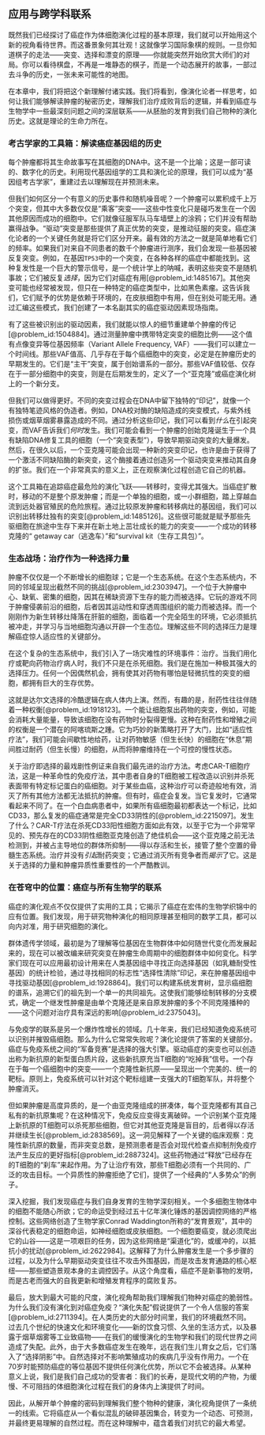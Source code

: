 ## 应用与跨学科联系

既然我们已经探讨了癌症作为体细胞演化过程的基本原理，我们就可以开始用这个新的视角看待世界。而这番景象何其壮观！这就像学习国际象棋的规则。一旦你知道棋子的走法——突变、选择和漂变的原理——你就能突然开始欣赏大师们的对局。你可以看待棋盘，不再是一堆静态的棋子，而是一个动态展开的故事，一部过去斗争的历史，一张未来可能性的地图。

在本章中，我们将把这个新理解付诸实践。我们将看到，像演化论者一样思考，如何让我们能够解读肿瘤的秘密历史，理解我们治疗成败背后的逻辑，并看到癌症与生物学中一些最深刻问题之间的深层联系——从胚胎的发育到我们自己物种的演化历史。这就是理论的生命力所在。

### 考古学家的工具箱：解读癌症基因组的历史

每个肿瘤都将其生命故事写在其细胞的DNA中。这不是一个比喻；这是一部可读的、数字化的历史。利用现代基因组学的工具和演化论的原理，我们可以成为“基因组考古学家”，重建过去以理解现在并预测未来。

但我们如何区分一个有意义的历史事件和随机噪音呢？一个肿瘤可以累积成千上万个突变，但其中大多数仅仅是“乘客”突变——这些中性变化只是碰巧发生在一个因其他原因而成功的细胞中。它们就像征服军队马车墙壁上的涂鸦；它们并没有帮助赢得战争。“驱动”突变是那些提供了真正优势的突变，是推动征服的突变。癌症演化论者的一个关键任务就是将它们区分开来。最有效的方法之一就是简单地看它们的频率。如果我们对来自不同患者的数千个肿瘤进行测序，我们会发现一些基因被反复突变。例如，在基因`TP53`中的一个突变，在各种各样的癌症中都能找到。这种复发性是一个巨大的警示信号，是一个统计学上的呐喊，表明这些突变不是随机事故；它们被反复*选择*，因为它们对癌症有用[@problem_id:1485167]。其他突变可能也经常被发现，但只在一种特定的癌症类型中，比如黑色素瘤。这告诉我们，它们赋予的优势是依赖于环境的，在皮肤细胞中有用，但在别处可能无用。通过汇编这些模式，我们创建了一本名副其实的癌症驱动因素现场指南。

有了这些被识别出的驱动因素，我们就能以惊人的细节重建单个肿瘤的传记[@problem_id:1504884]。通过测量肿瘤中携带特定突变的细胞比例——这个值有点像变异等位基因频率（Variant Allele Frequency, VAF）——我们可以建立一个时间线。那些VAF值高、几乎存在于每个癌细胞中的突变，必定是在肿瘤历史的早期发生的。它们是“主干”突变，属于创始谱系的一部分。那些VAF值较低、仅存在于一部分细胞中的突变，则是在后期发生的，定义了一个“亚克隆”或癌症演化树上的一个新分支。

但我们可以做得更好。不同的突变过程会在DNA中留下独特的“印记”，就像一个有独特笔迹风格的伪造者。例如，DNA校对酶的缺陷造成的突变模式，与紫外线损伤或烟草烟雾暴露造成的不同。通过分析这些印记，我们可以看到*什么*在引起突变，而VAF告诉我们*何时*发生。我们可能会看到一个肿瘤的创始克隆诞生于一个具有缺陷DNA修复工具的细胞（一个“突变表型”），导致早期驱动突变的大量爆发。然后，在很久以后，一个亚克隆可能会出现一种新的突变印记，也许是由于获得了一个激活不同缺陷酶的新突变，这个酶接着通过创造另一个驱动突变来推动其自身的扩张。我们在一个非常真实的意义上，正在观察演化过程创造它自己的机器。

这个工具箱在追踪癌症最危险的演化飞跃——转移时，变得尤其强大。当癌症扩散时，移动的不是整个原发肿瘤；而是一个单独的细胞，或一小群细胞，踏上穿越血流到远处器官殖民的危险旅程。通过比较原发肿瘤和转移病灶的基因组，我们可以识别出转移灶独有的突变[@problem_id:1485126]。这些很可能就是赋予那些先驱细胞在旅途中生存下来并在新土地上茁壮成长的能力的突变——一个成功的转移克隆的“ getaway car（逃逸车）”和“survival kit（生存工具包）”。

### 生态战场：治疗作为一种选择力量

肿瘤不仅仅是一个不断增长的细胞球；它是一个生态系统。在这个生态系统内，不同的邻域呈现出截然不同的挑战[@problem_id:2303947]。一个位于大肿瘤中心、缺氧、密集的细胞，因其在稀缺资源下生存的能力而被选择。它玩的游戏不同于肿瘤侵袭前沿的细胞，后者因其运动性和穿透周围组织的能力而被选择。而一个刚刚作为新生转移灶降落在肝脏的细胞，面临着一个完全陌生的环境，它必须抵抗被冲走，并学习与当地细胞沟通以开辟一个生态位。理解这些不同的选择压力是理解癌症惊人适应性的关键部分。

在这个复杂的生态系统中，我们引入了一场灾难性的环境事件：治疗。当我们用化疗或靶向药物治疗病人时，我们不只是在杀死细胞。我们是在施加一种极其强大的选择压力。任何一个因偶然机会，拥有使其对药物有哪怕是轻微抗性的突变的细胞，都拥有巨大的生存优势。

这就是达尔文选择的冷酷逻辑在病人体内上演。然而，有趣的是，耐药性往往伴随着一种权衡[@problem_id:1918123]。一个能让细胞泵出药物的突变，例如，可能会消耗大量能量，导致该细胞在没有药物时分裂得更慢。这种在耐药性和增殖之间的权衡是一个潜在的阿喀琉斯之踵。它为巧妙的新策略打开了大门，比如“适应性疗法”，我们可能会间歇性地给药，让对药物敏感（但生长快）的细胞在“休息”期间胜过耐药（但生长慢）的细胞，从而将肿瘤维持在一个可控的慢性状态。

关于治疗即选择的最戏剧性例证来自我们最先进的治疗方法。考虑CAR-T细胞疗法，这是一种革命性的免疫疗法，其中患者自身的T细胞被工程改造以识别并杀死表面带有特定标记蛋白的癌细胞。对于某些血癌，这种治疗可以奇迹般地有效，消灭了所有其他方法都无法抵抗的肿瘤。但有时，癌症会复发。当它复发时，它通常看起来不同了。在一个白血病患者中，如果所有癌细胞最初都表达一个标记，比如CD33，那么复发的癌症通常是完全CD33阴性的[@problem_id:2215097]。发生了什么？CAR-T疗法在杀死CD33阳性细胞方面如此有效，以至于它为一个非常罕见的、预先存在的CD33阴性细胞亚克隆创造了绝佳机会——这个亚克隆之前无法检测到，并被占主导地位的群体所抑制——得以存活和生长，接管了整个空置的骨髓生态系统。治疗并没有*引起*耐药突变；它通过消灭所有竞争者而*揭示*了它。这是关于选择的力量和肿瘤异质性重要性的一个严酷教训。

### 在苍穹中的位置：癌症与所有生物学的联系

癌症的演化观点不仅仅提供了实用的工具；它揭示了癌症在宏伟的生物学织锦中的应有位置。我们发现，用于研究物种演化的相同原理甚至相同的数学工具，都可以向内对准，用于研究细胞的演化。

群体遗传学领域，最初是为了理解等位基因在生物群体中如何随世代变化而发展起来的，现在可以被改编来研究突变在肿瘤生命周期中的细胞群体中如何变化。科学家们现在可以应用最初设计用来在人类基因组中寻找正向选择基因（如乳糖耐受性基因）的统计检验，通过寻找相同的标志性“选择性清除”印记，来在肿瘤基因组中寻找驱动基因[@problem_id:1928864]。我们可以构建系统发育树，显示癌细胞的谱系，追溯它们的祖先到一个单一的共同祖先。这使我们能够绘制转移的分支模式，确定一个继发性肿瘤是由单个克隆还是来自原发肿瘤的多个不同克隆播种的——这个问题对治疗具有深远的影响[@problem_id:2375043]。

与免疫学的联系是另一个爆炸性增长的领域。几十年来，我们已经知道免疫系统可以识别并摧毁癌细胞。那么为什么它常常失败呢？演化论提供了答案的关键部分。癌症与免疫系统之间的“军备竞赛”是选择的强大引擎。驱动癌症的突变也可以创造出称为新抗原的新型蛋白质片段，这些新抗原充当T细胞的“吃掉我”信号。一个存在于每一个癌细胞中的突变——一个克隆性新抗原——呈现出一个完美的、统一的靶标。原则上，免疫系统可以针对这个靶标组建一支强大的T细胞军队，并将整个肿瘤消灭。

但如果肿瘤是高度异质的，是一个由亚克隆组成的拼凑体，每个亚克隆都有其自己私有的新抗原集呢？在这种情况下，免疫反应变得支离破碎。一个识别某个亚克隆上新抗原的T细胞可以杀死那些细胞，但它对其他亚克隆是盲目的，后者得以存活并继续生长[@problem_id:2838569]。这一洞见解释了一个关键的临床观察：克隆性新抗原的数量，而非突变总数，是预测患者是否会对现代检查点抑制剂免疫疗法产生反应的更好指标[@problem_id:2887324]。这些药物通过“释放”已经存在的T细胞的“刹车”来起作用。为了让治疗有效，那些T细胞必须有一个共同的、广泛的攻击目标。一个异质性的肿瘤拒绝了它们，提供了一个经典的“人多势众”的例子。

深入挖掘，我们发现癌症与我们自身发育的生物学深刻相关。一个多细胞生物体中的细胞不能随心所欲；它的命运受到经过五十亿年演化锤炼的基因调控网络的严格控制。这些网络创造了生物学家Conrad Waddington所称的“发育景观”，其中的深谷代表稳定的细胞命运，如神经细胞或皮肤细胞。一个细胞要癌变，就必须爬出它的山谷——这是一项艰巨的任务，因为这些网络是“渠道化”的，或缓冲的，以抵抗小的扰动[@problem_id:2622984]。这解释了为什么肿瘤发生是一个多步骤的过程，以及为什么早期驱动突变往往不攻击外围基因，而是攻击发育通路的核心枢纽——那些塑造景观本身的主调控因子。从这个角度看，癌症不是新事物的发明，而是古老而强大的自我更新和增殖发育程序的腐败复苏。

最后，放大到最大可能的尺度，演化视角帮助我们理解我们物种对癌症的脆弱性。为什么我们没有演化到对癌症免疫？“演化失配”假说提供了一个令人信服的答案[@problem_id:2711394]。在人类历史的大部分时间里，我们的环境截然不同。过去几个世纪的快速文化和环境变化——新的饮食习惯、久坐的生活方式，以及暴露于烟草烟雾等工业致癌物——在我们的缓慢演化的生物学和我们的现代世界之间造成了失配。此外，由于大多数癌症发生在晚年，远在我们生儿育女之后，它们落入了“选择阴影”中。自然选择对不影响繁殖成功的疾病几乎没有作用力。一个在70岁时能预防癌症的等位基因不提供任何演化优势，所以它不会被选择。从某种意义上说，我们是我们自己成功的受害者：我们的长寿，是现代文明的产物，为缓慢、不可阻挡的体细胞演化过程在我们的身体内上演提供了时间。

因此，从解开单个肿瘤的密码到理解我们整个物种的健康，演化视角提供了一条统一的线索。它将癌症从一个看似混乱的破碎基因集合，转变为一个动态、可预测，并最终更易理解的自然过程。而在这种理解中，蕴含着我们对抗它的最大希望。